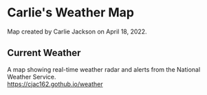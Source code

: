# Carlie's Weather Map
Map created by Carlie Jackson on April 18, 2022.
## Current Weather
A map showing real-time weather radar and alerts from the National Weather Service.  
<https://cjac162.gothub.io/weather>
